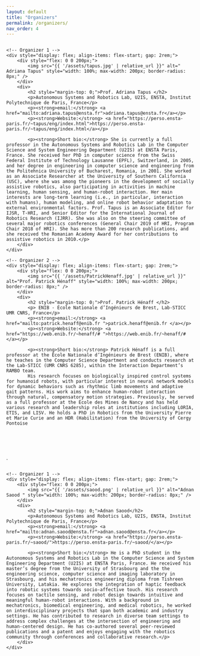 ```yaml
---
layout: default
title: "Organizers"
permalink: /organizers/
nav_order: 4
---
```



<div style="display: flex; flex-direction: column; gap: 3rem;">

    <!-- Organizer 1 -->
    <div style="display: flex; align-items: flex-start; gap: 2rem;">
        <div style="flex: 0 0 200px;">
            <img src="{{ '/assets/tapus.jpg' | relative_url }}" alt=" Adriana Tapus" style="width: 100%; max-width: 200px; border-radius: 8px;" />
        </div>
        <div>
            <h2 style="margin-top: 0;">Prof. Adriana Tapus </h2>
            <p>Autonomous Systems and Robotics Lab, U2IS, ENSTA, Institut Polytechnique de Paris, France</p>
            <p><strong>email:</strong> <a href="mailto:adriana.tapus@ensta.fr">adriana.tapus@ensta.fr</a></p>
            <p><strong>Website:</strong> <a href="https://perso.ensta-paris.fr/~tapus/eng/index.html">https://perso.ensta-paris.fr/~tapus/eng/index.html</a></p>

            <p><strong>Short bio:</strong> She is currently a full professor in the Autonomous Systems and Robotics Lab in the Computer Science and System Engineering Department (U2IS) at ENSTA Paris, France. She received her PhD in computer science from the Swiss Federal Institute of Technology Lausanne (EPFL), Switzerland, in 2005, and her degree in engineering in computer science and engineering from the Politehnica University of Bucharest, Romania, in 2001. She worked as an Associate Researcher at the University of Southern California (USC), where she was among the pioneers in the development of socially assistive robotics, also participating in activities in machine learning, human sensing, and human-robot interaction. Her main interests are long-term learning (i.e., in particular, interaction with humans), human modeling, and online robot behavior adaptation to external environmental factors. Prof. Tapus is an Associate Editor for IJSR, T-HRI, and Senior Editor for the International Journal of Robotics Research (IJRR). She was also on the steering committee of several major robotics conferences (General Chair 2019 of HRI, Program Chair 2018 of HRI). She has more than 200 research publications, and she received the Romanian Academy Award for her contributions to assistive robotics in 2010.</p>
        </div>
    </div>

    <!-- Organizer 2 -->
    <div style="display: flex; align-items: flex-start; gap: 2rem;">
        <div style="flex: 0 0 200px;">
            <img src="{{ '/assets/PatrickHenaff.jpg' | relative_url }}" alt="Prof. Patrick Hénaff" style="width: 100%; max-width: 200px; border-radius: 8px;" />
        </div>
        <div>
            <h2 style="margin-top: 0;">Prof. Patrick Hénaff </h2>
            <p> ENIB - École Nationale d’Ingénieurs de Brest, Lab-STICC UMR CNRS, France</p>
            <p><strong>email:</strong> <a href="mailto:patrick.henaff@enib.fr ">patrick.henaff@enib.fr </a></p>
            <p><strong>Website:</strong> <a href="https://web.enib.fr/~henaff/# ">https://web.enib.fr/~henaff/# </a></p>

            <p><strong>Short bio:</strong> Patrick Hénaff is a full professor at the École Nationale d’Ingénieurs de Brest (ENIB), where he teaches in the Computer Science Department and conducts research at the Lab-STICC (UMR CNRS 6285), within the Interaction Department’s RAMBO team.
            His research focuses on biologically inspired control systems for humanoid robots, with particular interest in neural network models for dynamic behaviors such as rhythmic limb movements and adaptive gait patterns. His work aims to enhance human-robot interaction through natural, compensatory motion strategies. Previously, he served as a full professor at the École des Mines de Nancy and has held various research and leadership roles at institutions including LORIA, ETIS, and LISV. He holds a PhD in Robotics from the University Pierre et Marie Curie and an HDR (Habilitation) from the University of Cergy Pontoise
.</p>
        </div>
    </div>

    <!-- Organizer 1 -->
    <div style="display: flex; align-items: flex-start; gap: 2rem;">
        <div style="flex: 0 0 200px;">
            <img src="{{ '/assets/saood.png' | relative_url }}" alt="Adnan Saood " style="width: 100%; max-width: 200px; border-radius: 8px;" />
        </div>
        <div>
            <h2 style="margin-top: 0;">Adnan Saood</h2>
            <p>Autonomous Systems and Robotics Lab, U2IS, ENSTA, Institut Polytechnique de Paris, France</p>
            <p><strong>email:</strong> <a href="mailto:adnan.saood@ensta.fr">adnan.saood@ensta.fr</a></p>
            <p><strong>Website:</strong> <a href="https://perso.ensta-paris.fr/~saood/">https://perso.ensta-paris.fr/~saood/</a></p>

            <p><strong>Short bio:</strong> He is a PhD student in the Autonomous Systems and Robotics Lab in the Computer Science and System Engineering Department (U2IS) at ENSTA Paris, France. He received his master’s degree from the University of Strasbourg and the the engineering science, computer science and imaging laboratory in Strasbourg, and his mechatronics engineering diploma from Tishreen University, Latakia. He explores the integration of haptic feedback into robotic systems towards socio-affective touch. His research focuses on tactile sensing, and robot design towards intuitive and meaningful human-robot interactions. With a background in mechatronics, biomedical engineering, and medical robotics, he worked on interdisciplinary projects that span both academic and industry settings. He has contributed to research in diverse team settings to address complex challenges at the intersection of engineering and human-centered design. He has co-authored several peer-reviewed publications and a patent and enjoys engaging with the robotics community through conferences and collaborative research.</p>
        </div>
    </div>

</div>